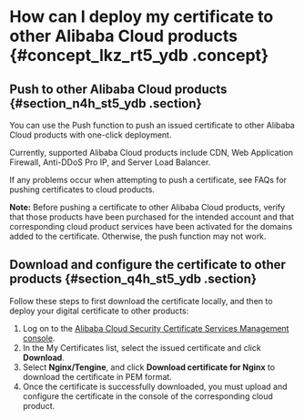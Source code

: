 # How can I deploy my certificate to other Alibaba Cloud products {#concept_lkz_rt5_ydb .concept}

## Push to other Alibaba Cloud products {#section_n4h_st5_ydb .section}

You can use the Push function to push an issued certificate to other Alibaba Cloud products with one-click deployment.

Currently, supported Alibaba Cloud products include CDN, Web Application Firewall, Anti-DDoS Pro IP, and Server Load Balancer.

If any problems occur when attempting to push a certificate, see FAQs for pushing certificates to cloud products.

**Note:** Before pushing a certificate to other Alibaba Cloud products, verify that those products have been purchased for the intended account and that corresponding cloud product services have been activated for the domains added to the certificate. Otherwise, the push function may not work.

## Download and configure the certificate to other products {#section_q4h_st5_ydb .section}

Follow these steps to first download the certificate locally, and then to deploy your digital certificate to other products:

1.  Log on to the [Alibaba Cloud Security Certificate Services Management console](https://partners-intl.console.aliyun.com/#/cas).
2.  In the My Certificates list, select the issued certificate and click **Download**.
3.  Select **Nginx/Tengine**, and click **Download certificate for Nginx** to download the certificate in PEM format.
4.  Once the certificate is successfully downloaded, you must upload and configure the certificate in the console of the corresponding cloud product.

